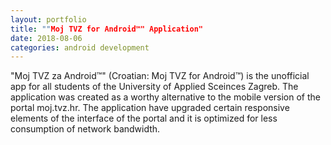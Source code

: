 ```yaml
---
layout: portfolio
title: ""Moj TVZ for Android™" Application"
date: 2018-08-06
categories: android development
---
```

"Moj TVZ za Android™" (Croatian: Moj TVZ for Android™) is the unofficial app for all students of the University of Applied Sceinces Zagreb. The application was created as a worthy alternative to the mobile version of the portal moj.tvz.hr. The application have upgraded certain responsive elements of the interface of the portal and it is optimized for less consumption of network bandwidth.